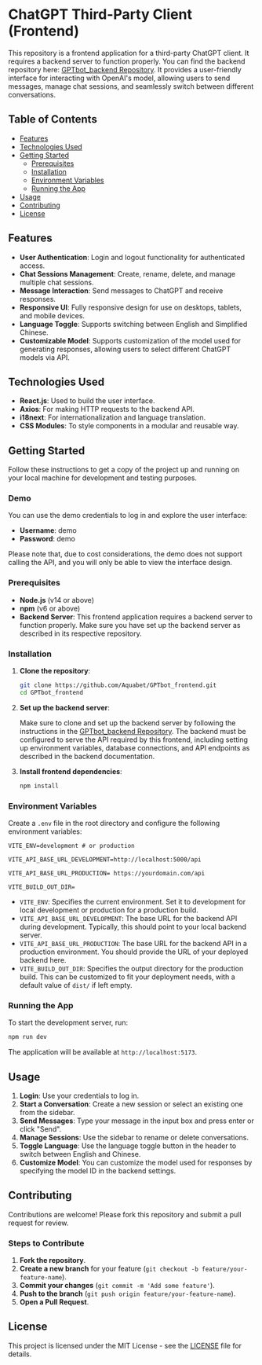 # ChatGPT Third-Party Client (Frontend)

This repository is a frontend application for a third-party ChatGPT client. It requires a backend server to function properly. You can find the backend repository here: [GPTbot_backend Repository](https://github.com/Aquabet/GPTbot_backend.git). It provides a user-friendly interface for interacting with OpenAI's model, allowing users to send messages, manage chat sessions, and seamlessly switch between different conversations.

## Table of Contents

- [Features](#features)
- [Technologies Used](#technologies-used)
- [Getting Started](#getting-started)
  - [Prerequisites](#prerequisites)
  - [Installation](#installation)
  - [Environment Variables](#environment-variables)
  - [Running the App](#running-the-app)
- [Usage](#usage)
- [Contributing](#contributing)
- [License](#license)

## Features

- **User Authentication**: Login and logout functionality for authenticated access.
- **Chat Sessions Management**: Create, rename, delete, and manage multiple chat sessions.
- **Message Interaction**: Send messages to ChatGPT and receive responses.
- **Responsive UI**: Fully responsive design for use on desktops, tablets, and mobile devices.
- **Language Toggle**: Supports switching between English and Simplified Chinese.
- **Customizable Model**: Supports customization of the model used for generating responses, allowing users to select different ChatGPT models via API.

## Technologies Used

- **React.js**: Used to build the user interface.
- **Axios**: For making HTTP requests to the backend API.
- **i18next**: For internationalization and language translation.
- **CSS Modules**: To style components in a modular and reusable way.

## Getting Started

Follow these instructions to get a copy of the project up and running on your local machine for development and testing purposes.

### Demo

You can use the demo credentials to log in and explore the user interface:

- **Username**: demo
- **Password**: demo

Please note that, due to cost considerations, the demo does not support calling the API, and you will only be able to view the interface design.

### Prerequisites

- **Node.js** (v14 or above)
- **npm** (v6 or above)
- **Backend Server**: This frontend application requires a backend server to function properly. Make sure you have set up the backend server as described in its respective repository.

### Installation

1. **Clone the repository**:

   ```sh
   git clone https://github.com/Aquabet/GPTbot_frontend.git
   cd GPTbot_frontend
   ```

2. **Set up the backend server**:

   Make sure to clone and set up the backend server by following the instructions in the [GPTbot_backend Repository](https://github.com/Aquabet/GPTbot_backend.git). The backend must be configured to serve the API required by this frontend, including setting up environment variables, database connections, and API endpoints as described in the backend documentation.

3. **Install frontend dependencies**:

   ```sh
   npm install
   ```

### Environment Variables

Create a `.env` file in the root directory and configure the following environment variables:

```env
VITE_ENV=development # or production

VITE_API_BASE_URL_DEVELOPMENT=http://localhost:5000/api

VITE_API_BASE_URL_PRODUCTION= https://yourdomain.com/api

VITE_BUILD_OUT_DIR=
```

- `VITE_ENV`: Specifies the current environment. Set it to development for local development or production for a production build.
- `VITE_API_BASE_URL_DEVELOPMENT`: The base URL for the backend API during development. Typically, this should point to your local backend server.
- `VITE_API_BASE_URL_PRODUCTION`: The base URL for the backend API in a production environment. You should provide the URL of your deployed backend here.
- `VITE_BUILD_OUT_DIR`: Specifies the output directory for the production build. This can be customized to fit your deployment needs, with a default value of `dist/` if left empty.

### Running the App

To start the development server, run:

```sh
npm run dev
```

The application will be available at `http://localhost:5173`.

## Usage

1. **Login**: Use your credentials to log in.
2. **Start a Conversation**: Create a new session or select an existing one from the sidebar.
3. **Send Messages**: Type your message in the input box and press enter or click "Send".
4. **Manage Sessions**: Use the sidebar to rename or delete conversations.
5. **Toggle Language**: Use the language toggle button in the header to switch between English and Chinese.
6. **Customize Model**: You can customize the model used for responses by specifying the model ID in the backend settings.

## Contributing

Contributions are welcome! Please fork this repository and submit a pull request for review.

### Steps to Contribute

1. **Fork the repository**.
2. **Create a new branch** for your feature (`git checkout -b feature/your-feature-name`).
3. **Commit your changes** (`git commit -m 'Add some feature'`).
4. **Push to the branch** (`git push origin feature/your-feature-name`).
5. **Open a Pull Request**.

## License

This project is licensed under the MIT License - see the [LICENSE](LICENSE) file for details.
